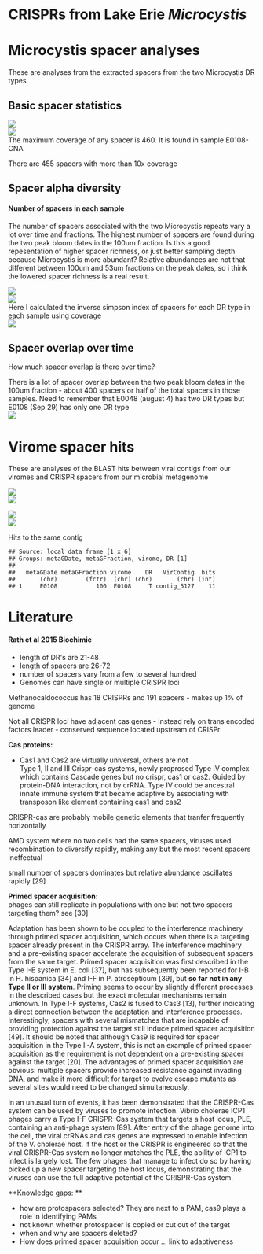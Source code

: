 # CRISPRs from Lake Erie *Microcystis*








# Microcystis spacer analyses 
These are analyses from the extracted spacers from the two Microcystis DR types








## Basic spacer statistics



<img src="Figs/unnamed-chunk-4-1.png" style="display: block; margin: auto;" />

<img src="Figs/unnamed-chunk-5-1.png" style="display: block; margin: auto;" />
The maximum coverage of any spacer is 460. It is found in sample 
E0108-CNA
      
There are 455 spacers with more than 10x coverage


## Spacer alpha diversity 

#### Number of spacers in each sample

The number of spacers associated with the two Microcystis repeats vary a lot over time and fractions. The highest number of spacers are found during the two peak bloom dates in the 100um fraction. Is this a good repesentation of higher spacer richness, or just better sampling depth because Microcystis is more abundant? Relative abundances are not that different between 100um and 53um fractions on the peak dates, so i think the lowered spacer richness is a real result.

<img src="Figs/unnamed-chunk-6-1.png" style="display: block; margin: auto;" /><img src="Figs/unnamed-chunk-6-2.png" style="display: block; margin: auto;" />
Here I calculated the inverse simpson index of spacers for each DR type in each sample using coverage
<img src="Figs/unnamed-chunk-7-1.png" style="display: block; margin: auto;" />


## Spacer overlap over time

How much spacer overlap is there over time? 

There is a lot of spacer overlap between the two peak bloom dates in the 100um fraction - about 400 spacers or half of the total spacers in those samples. Need to remember that E0048 (august 4) has two DR types but E0108 (Sep 29) has only one DR type
<img src="Figs/unnamed-chunk-8-1.png" style="display: block; margin: auto;" />



# Virome spacer hits

These are analyses of the BLAST hits between viral contigs from our viromes and CRISPR spacers from our microbial metagenome





<img src="Figs/unnamed-chunk-11-1.png" style="display: block; margin: auto;" /><img src="Figs/unnamed-chunk-11-2.png" style="display: block; margin: auto;" />

<img src="Figs/unnamed-chunk-12-1.png" style="display: block; margin: auto;" /><img src="Figs/unnamed-chunk-12-2.png" style="display: block; margin: auto;" />

Hits to the same contig

```
## Source: local data frame [1 x 6]
## Groups: metaGDate, metaGFraction, virome, DR [1]
## 
##   metaGDate metaGFraction virome    DR   VirContig  hits
##       (chr)        (fctr)  (chr) (chr)       (chr) (int)
## 1     E0108           100  E0108     T contig_5127    11
```

# Literature

#### Rath et al 2015 Biochimie 

- length of DR's are 21-48     
- length of spacers are 26-72    
- number of spacers vary from a few to several hundred    
- Genomes can have single or multiple CRISPR loci

Methanocaldococcus has 18 CRISPRs and 191 spacers - makes up 1% of genome    

Not all CRISPR loci have adjacent cas genes - instead rely on trans encoded factors
leader - conserved sequence located upstream of CRISPr

**Cas proteins:**     
- Cas1 and Cas2 are virtually universal, others are not      
Type 1, II and III Crispr-cas systems, newly proprosed Type IV complex which contains Cascade genes but no crispr, cas1 or cas2. Guided by protein-DNA interaction, not by crRNA. Type IV could be ancestral innate immune system that became adaptive by associating with transposon like element containing cas1 and cas2

CRISPR-cas are probably mobile genetic elements that tranfer frequently horizontally

AMD system where no two cells had the same spacers, viruses used recombination to diversify rapidly, making any but the most recent spacers ineffectual



small number of spacers dominates but relative abundance oscillates rapidly [29]

**Primed spacer acquisition:**    
phages can still replicate in populations with one but not two spacers targeting them? see [30]

Adaptation has been shown to be coupled to the interference machinery through primed spacer acquisition, which occurs when there is a targeting spacer already present in the CRISPR array. The interference machinery and a pre-existing spacer accelerate the acquisition of subsequent spacers from the same target. Primed spacer acquisition was first described in the Type I-E system in E. coli [37], but has subsequently been reported for I-B in H. hispanica [34] and I-F in P. atrosepticum [39], but **so far not in any Type II or III system**. Priming seems to occur by slightly different processes in the described cases but the exact molecular mechanisms remain unknown. In Type I-F systems, Cas2 is fused to Cas3 [13], further indicating a direct connection between the adaptation and interference processes. Interestingly, spacers with several mismatches that are incapable of providing protection against the target still induce primed spacer acquisition [49]. It should be noted that although Cas9 is required for spacer acquisition in the Type II-A system, this is not an example of primed spacer acquisition as the requirement is not dependent on a pre-existing spacer against the target [20]. The advantages of primed spacer acquisition are obvious: multiple spacers provide increased resistance against invading DNA, and make it more difficult for target to evolve escape mutants as several sites would need to be changed simultaneously.     

In an unusual turn of events, it has been demonstrated that the CRISPR-Cas system can be used by viruses to promote infection. Vibrio cholerae ICP1 phages carry a Type I-F CRISPR–Cas system that targets a host locus, PLE, containing an anti-phage system [89]. After entry of the phage genome into the cell, the viral crRNAs and cas genes are expressed to enable infection of the V. cholerae host. If the host or the CRISPR is engineered so that the viral CRISPR-Cas system no longer matches the PLE, the ability of ICP1 to infect is largely lost. The few phages that manage to infect do so by having picked up a new spacer targeting the host locus, demonstrating that the viruses can use the full adaptive potential of the CRISPR-Cas system.



**Knowledge gaps: **      
- how are protospacers selected? They are next to a PAM, cas9 plays a role in identifying PAMs       
- not known whether protospacer is copied or cut out of the target      
- when and why are spacers deleted?       
- How does primed spacer acquisition occur ... link to adaptiveness     



